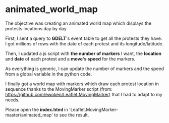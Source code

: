 # animated_world_map

The objective was creating an animated world map which displays the protests locations day by day

First, I sent a query to **GDELT**'s event table to get all the protests they have. I got millions of rows with the date of each protest and its longitude/latitude. 

Then, I updated a js script with **the number of markers** I want, the **location** and **date** of each protest and a **move's speed** for the markers. 

As everything is generic, I can update the number of markers and the speed from a global variable in the python code. 

I finally got a world map with markers which draw each protest location in sequence thanks to the MovingMarker script (from: https://github.com/ewoken/Leaflet.MovingMarker) that I had to adapt to my needs.

Please open the **index.html** in  'Leaflet.MovingMarker-master\animated_map\' to see the result.
